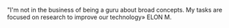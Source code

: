 
"I'm not in the business of being a guru about broad concepts. My tasks are focused on research to improve our technology» ELON M.
